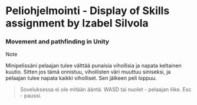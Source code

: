 # Peliohjelmointi - Display of Skills assignment by Izabel Silvola
### Movement and pathfinding in Unity

> [!NOTE]
> Minipelissäni pelaajan tulee välttää punaisia vihollisia ja napata keltainen kuutio. Sitten jos tämä onnistuu, vihollisten väri muuttuu siniseksi, ja pelaajan tulee napata kaikki viholliset. Sen jälkeen peli loppuu.

> Soveluksessa ei ole mitään ääntä. 
> WASD tai nuolet - pelaajan liike.
> Esc - paussi.
